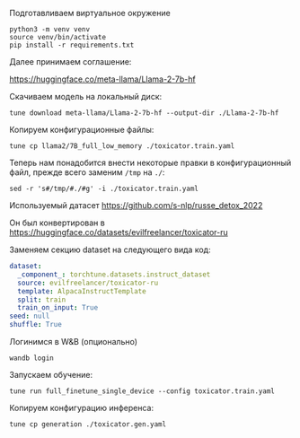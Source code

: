 
Подготавливаем виртуальное окружение

```shell
python3 -m venv venv
source venv/bin/activate
pip install -r requirements.txt
```

Далее принимаем соглашение:

https://huggingface.co/meta-llama/Llama-2-7b-hf

Скачиваем модель на локальный диск:

```shell
tune download meta-llama/Llama-2-7b-hf --output-dir ./Llama-2-7b-hf
```

Копируем конфигурационные файлы:

```shell
tune cp llama2/7B_full_low_memory ./toxicator.train.yaml
```

Теперь нам понадобится внести некоторые правки в конфигурационный файл, прежде всего заменим `/tmp` на `./`:

```shell
sed -r 's#/tmp/#./#g' -i ./toxicator.train.yaml
```

Используемый датасет https://github.com/s-nlp/russe_detox_2022

Он был конвертирован в https://huggingface.co/datasets/evilfreelancer/toxicator-ru

Заменяем секцию dataset на следующего вида код:

```yml
dataset:
  _component_: torchtune.datasets.instruct_dataset
  source: evilfreelancer/toxicator-ru
  template: AlpacaInstructTemplate
  split: train
  train_on_input: True
seed: null
shuffle: True
```

Логинимся в W&B (опционально)

```shell
wandb login
```

Запускаем обучение:

```shell
tune run full_finetune_single_device --config toxicator.train.yaml
```

Копируем конфигурацию инференса:

```shell
tune cp generation ./toxicator.gen.yaml
```

